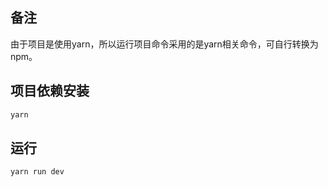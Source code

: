 ## 备注

由于项目是使用yarn，所以运行项目命令采用的是yarn相关命令，可自行转换为npm。

## 项目依赖安装

```bash
yarn
```

## 运行

```bash
yarn run dev
```